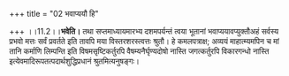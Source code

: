 +++
title = "02 भवाप्ययौ हि"

+++
।।11.2।।**भवेति।** तथा सप्तमाध्यायमारभ्य दशमपर्यन्तं त्वया भूतानां
भवाप्ययावप्युक्तौअहं सर्वस्य प्रभवो मत्तः सर्वं प्रवर्तते इति तावपि मया
विस्तरशरस्त्वत्तः श्रुतौ। हे कमलपत्राक्ष; अव्ययं माहात्म्यमपिन च मां
तानि कर्माणि लिम्पन्ति इति विषमसृष्टिकर्तुरपि वैषम्यनैर्घृण्यदोषो नास्ति
जगत्कर्तुरपि विकारगन्धो नास्ति इत्येवमादिरूपतत्पदार्थशुद्धिप्रधानं
श्रुतमित्यनुषङ्गः।
